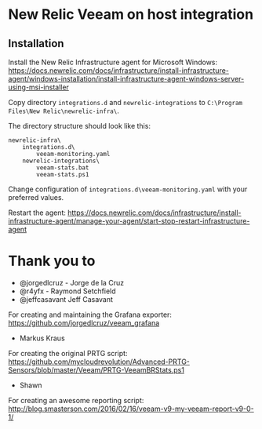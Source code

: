 # New Relic Veeam on host integration

## Installation

Install the New Relic Infrastructure agent for Microsoft Windows: https://docs.newrelic.com/docs/infrastructure/install-infrastructure-agent/windows-installation/install-infrastructure-agent-windows-server-using-msi-installer

Copy directory `integrations.d` and `newrelic-integrations` to `C:\Program Files\New Relic\newrelic-infra\`.

The directory structure should look like this:
```
newrelic-infra\
    integrations.d\
        veeam-monitoring.yaml
    newrelic-integrations\
        veeam-stats.bat
        veeam-stats.ps1
```

Change configuration of `integrations.d\veeam-monitoring.yaml` with your preferred values.

Restart the agent: https://docs.newrelic.com/docs/infrastructure/install-infrastructure-agent/manage-your-agent/start-stop-restart-infrastructure-agent

# Thank you to

- @jorgedlcruz - Jorge de la Cruz
- @r4yfx - Raymond Setchfield
- @jeffcasavant Jeff Casavant

For creating and maintaining the Grafana exporter: https://github.com/jorgedlcruz/veeam_grafana

- Markus Kraus

For creating the original PRTG script: https://github.com/mycloudrevolution/Advanced-PRTG-Sensors/blob/master/Veeam/PRTG-VeeamBRStats.ps1

- Shawn

For creating an awesome reporting script: http://blog.smasterson.com/2016/02/16/veeam-v9-my-veeam-report-v9-0-1/
